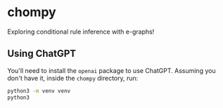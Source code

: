 # chompy

Exploring conditional rule inference with e-graphs!

## Using ChatGPT

You'll need to install the `openai` package to use ChatGPT. Assuming you don't have it, inside the `chompy` directory,
run:
```bash
python3 -m venv venv
python3 

